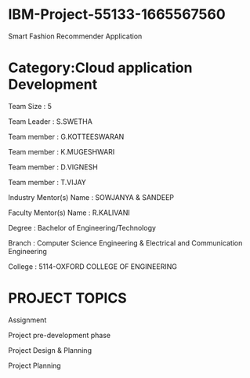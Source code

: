 #  IBM-Project-55133-1665567560
Smart Fashion Recommender Application
# Category:Cloud application Development


Team Size : 5

Team Leader : S.SWETHA

Team member : G.KOTTEESWARAN

Team member : K.MUGESHWARI

Team member : D.VIGNESH

Team member : T.VIJAY


Industry Mentor(s) Name : SOWJANYA & SANDEEP

Faculty Mentor(s) Name : R.KALIVANI

Degree : Bachelor of Engineering/Technology

Branch : Computer Science Engineering & Electrical and Communication Engineering

College : 5114-OXFORD COLLEGE OF ENGINEERING

# PROJECT TOPICS

Assignment

Project pre-development phase

Project Design & Planning

Project Planning
